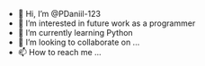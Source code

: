 - 👋 Hi, I’m @PDaniil-123
- 👀 I’m interested in future work as a programmer
- 🌱 I’m currently learning Python
- 💞️ I’m looking to collaborate on ...
- 📫 How to reach me ...

<!---
PDaniil-123/PDaniil-123 is a ✨ special ✨ repository because its `README.md` (this file) appears on your GitHub profile.
You can click the Preview link to take a look at your changes.
--->
